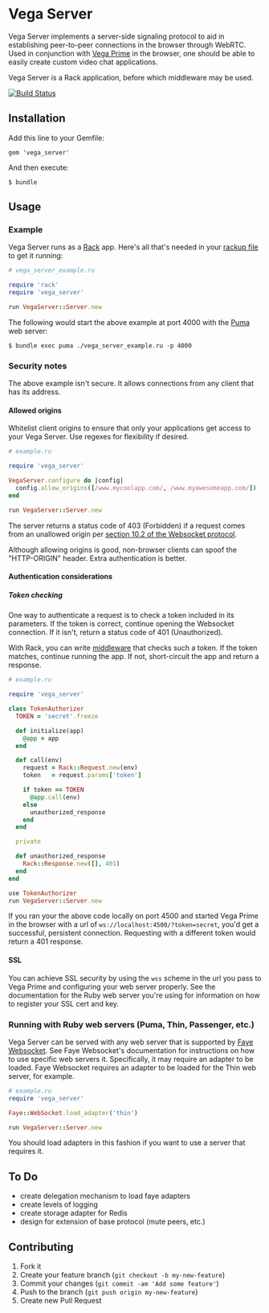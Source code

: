 # Vega Server

Vega Server implements a server-side signaling protocol to aid
in establishing peer-to-peer connections in the browser through
WebRTC. Used in conjunction with
[Vega Prime](https://github.com/davejachimiak/vega-prime) in the
browser, one should be able to easily create custom video chat
applications.

Vega Server is a Rack application, before which middleware may be used.

[![Build Status](https://travis-ci.org/davejachimiak/vega_server.svg?branch=master)](https://travis-ci.org/davejachimiak/vega_server)

## Installation

Add this line to your Gemfile:

    gem 'vega_server'

And then execute:

    $ bundle

## Usage

### Example

Vega Server runs as a [Rack](https://github.com/rack/rack) app.
Here's all that's needed in your [rackup file](https://github.com/rack/rack/wiki/%28tutorial%29-rackup-howto)
to get it running:

```ruby
# vega_server_example.ru

require 'rack'
require 'vega_server'

run VegaServer::Server.new
```

The following would start the above example at port 4000 with the
[Puma](https://github.com/puma/puma) web server:
```shell
$ bundle exec puma ./vega_server_example.ru -p 4000
```

### Security notes

The above example isn't secure.
It allows connections from any client that has its address.

#### Allowed origins

Whitelist client origins to ensure that only your applications
get access to your Vega Server. Use regexes for flexibility if desired.

```ruby
# example.ru

require 'vega_server'

VegaServer.configure do |config|
  config.allow_origins([/www.mycoolapp.com/, /www.myawesomeapp.com/])
end

run VegaServer::Server.new
```

The server returns a status code of 403 (Forbidden) if a request comes
from an unallowed origin per
[section 10.2 of the Websocket protocol](http://tools.ietf.org/html/rfc6455#section-10.2).

Although allowing origins is good, non-browser clients can spoof the "HTTP-ORIGIN" header.
Extra authentication is better.

#### Authentication considerations

##### Token checking

One way to authenticate a request is to check a token included in its parameters.
If the token is correct, continue opening the Websocket connection.
If it isn't, return a status code of 401 (Unauthorized).

With Rack, you can write
[middleware](http://www.amberbit.com/blog/2011/07/13/introduction-to-rack-middleware/)
that checks such a token.
If the token matches, continue running the app.
If not, short-circuit the app and return a response.

```ruby
# example.ru

require 'vega_server'

class TokenAuthorizer
  TOKEN = 'secret'.freeze

  def initialize(app)
    @app = app
  end

  def call(env)
    request = Rack::Request.new(env)
    token   = request.params['token']

    if token == TOKEN
      @app.call(env) 
    else
      unauthorized_response
    end
  end

  private

  def unauthorized_response
    Rack::Response.new([], 401)
  end
end

use TokenAuthorizer
run VegaServer::Server.new
```

If you ran your the above code locally on port 4500
and started Vega Prime in the browser with a url
of `ws://localhost:4500/?token=secret`, you'd get
a successful, persistent connection. Requesting with
a different token would return a 401 response.

#### SSL

You can achieve SSL security by using the `wss` scheme in the url
you pass to Vega Prime and configuring your web server properly.
See the documentation for the Ruby web server you're using for
information on how to register your SSL cert and key.

### Running with Ruby web servers (Puma, Thin, Passenger, etc.)

Vega Server can be served with any web server that is supported by
[Faye Websocket](https://github.com/faye/faye-websocket-ruby).
See Faye Websocket's documentation for instructions on how to
use specific web servers it. Specifically, it may require an
adapter to be loaded. Faye Websocket
requires an adapter to be loaded for the Thin web server, for example.

```ruby
# example.ru
require 'vega_server'

Faye::WebSocket.load_adapter('thin')

run VegaServer::Server.new
```

You should load adapters in this fashion if you want to use
a server that requires it. 

## To Do

* create delegation mechanism to load faye adapters
* create levels of logging
* create storage adapter for Redis
* design for extension of base protocol (mute peers, etc.)

## Contributing

1. Fork it
2. Create your feature branch (`git checkout -b my-new-feature`)
3. Commit your changes (`git commit -am 'Add some feature'`)
4. Push to the branch (`git push origin my-new-feature`)
5. Create new Pull Request
